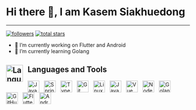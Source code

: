 # Hi there 👋, I am Kasem Siakhuedong

<!--
**redevRx/redevRx** is a ✨ _special_ ✨ repository because its `README.md` (this file) appears on your GitHub profile.

Here are some ideas to get you started:

- 🔭 I’m currently working on ...
- 🌱 I’m currently learning ...
- 👯 I’m looking to collaborate on ...
- 🤔 I’m looking for help with ...
- 💬 Ask me about ...
- 📫 How to reach me: ...
- 😄 Pronouns: ...
- ⚡ Fun fact: ...
-->

---


<p>
<a href="https://github.com/redevrx?tab=followers">
<img alt="followers" title="Follow me on Github" src="https://custom-icon-badges.demolab.com/github/followers/redevrx?color=236ad3&labelColor=1155ba&style=for-the-badge&logo=person-add&label=Follow&logoColor=white"/></a>
<a href="https://github.com/redevrx?tab=repositories&q=&type=&language=&sort=stargazers">
<img alt="total stars" title="Total stars on GitHub" src="https://custom-icon-badges.demolab.com/github/stars/redevrx?color=55960c&style=for-the-badge&labelColor=488207&logo=star"/></a>
</p>


- 🔭 I’m currently working on Flutter and Android
- 🌱 I’m currently learning Golang


## <img align="left" alt="Language" width="46px" style="padding-right:10px;" src="https://cdn-icons-png.flaticon.com/512/2809/2809263.png"> Languages and Tools

<img align="left" alt="Java" width="32px" style="padding-right:10px;" src="https://cdn.jsdelivr.net/gh/devicons/devicon/icons/java/java-original.svg"/>
<img align="left" alt="Spring" width="32px" style="padding-right:10px;" src="https://cdn.jsdelivr.net/gh/devicons/devicon/icons/spring/spring-original.svg" />
<img align="left" alt="TypeScript" width="32px" style="padding-right:10px;" src="https://cdn.jsdelivr.net/gh/devicons/devicon/icons/typescript/typescript-plain.svg" />
<img align="left" alt="Git" width="32px" style="padding-right:10px;" src="https://cdn.jsdelivr.net/gh/devicons/devicon/icons/git/git-original.svg" />
<img align="left" alt="Linux" width="32px" style="padding-right:10px;" src="https://cdn.jsdelivr.net/gh/devicons/devicon/icons/linux/linux-original.svg" />
<img align="left" alt="JavaScript" width="32px" style="padding-right:10px;" src="https://cdn.jsdelivr.net/gh/devicons/devicon/icons/javascript/javascript-plain.svg" />
<img align="left" alt="Vue" width="32px" style="padding-right:10px;" src="https://vuejs.org/images/logo.png" />
<img align="left" alt="NodeJS" width="32px" style="padding-right:10px;" src="https://cdn.jsdelivr.net/gh/devicons/devicon/icons/nodejs/nodejs-original.svg" />
<img align="left" alt="Golang" width="32px" style="padding-right:10px;" src="https://cdn.icon-icons.com/icons2/2107/PNG/512/file_type_go_gopher_icon_130571.png" />
<img align="left" alt="GitHub" width="32px" style="padding-right:10px;" src="https://cdn.jsdelivr.net/gh/devicons/devicon/icons/github/github-original.svg" />
<img align="center" alt="Flutter" width="32px" style="padding-right:10px;" src="https://storage.googleapis.com/cms-storage-bucket/0dbfcc7a59cd1cf16282.png"/>
<img align="center" alt="Android" width="32px" style="padding-right:10px;" src="https://developer.android.com/static/studio/images/new-studio-logo-1.png"/>
<br />

